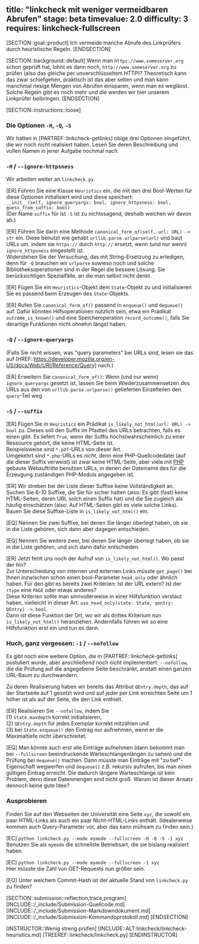 title: "linkcheck mit weniger vermeidbaren Abrufen"
stage: beta
timevalue: 2.0
difficulty: 3
requires: linkcheck-fullscreen
---

[SECTION::goal::product]
Ich vermeide manche Abrufe des Linkprüfers durch heuristische Regeln.
[ENDSECTION]


[SECTION::background::default]
Wenn man `https://www.someserver.org` schon geprüft hat, lohnt es dann noch, 
`http://www.someserver.org` zu prüfen (also das gleiche per unverschlüsseltem HTTP)?
Theoretisch kann das zwar schiefgehen, praktisch ist das aber selten und man kann manchmal
riesige Mengen von Abrufen einsparen, wenn man es weglässt.
Solche Regeln gibt es noch mehr und die werden wir hier unserem Linkprüfer beibringen.
[ENDSECTION]


[SECTION::instructions::loose]

### Die Optionen `-H`, `-Q`, `-S`

Wir hatten in [PARTREF::linkcheck-getlinks] obige drei Optionen eingeführt,
die wir noch nicht realisiert haben.
Lesen Sie deren Beschreibung und vollen Namen in jener Aufgabe nochmal nach.


### `-H` / `--ignore-httpsness`

Wir arbeiten weiter an `linkcheck.py`.

[ER] Führen Sie eine Klasse `Heuristics` ein, die mit den drei Bool-Werten für diese Optionen
initialisiert wird und diese speichert:  
`__init__(self, ignore_queryargs: bool, ignore_httpsness: bool, guess_from_suffix: bool)`  
(Der Name `suffix` für ist `-S` ist zu nichtssagend, deshalb weichen wir davon ab.)

[ER] Führen Sie darin eine Methode `canonical_form_of(self, url: URL) -> str` ein.
Diese benutzt wie gehabt `urllib.parse.urlparse(url)` und baut URLs um,
indem sie `https://` durch `http://` ersetzt, wenn (und nur wenn) `ignore_httpsness` eingestellt ist.  
Widerstehen Sie der Versuchung, das mit String-Ersetzung zu erledigen,
denn für `-Q` brauchen wir `urlparse` sowieso noch und solche Bibliotheksoperationen
sind in der Regel die bessere Lösung.
Sie berücksichtigen Spezialfälle, an die man selbst nicht denkt.

[ER] Fügen Sie ein `Heuristics`-Objekt dem `State`-Objekt zu und 
initialisieren Sie es passend beim Erzeugen des `State`-Objekts.

[ER] Rufen Sie `canonical_form_of()` passend in `enqueue()` und `dequeue()` auf.
Dafür könnten Hilfsoperationen nützlich sein, etwa ein Prädikat `outcome_is_known()`
und eine Speicheroperation `record_outcome()`, 
falls Sie derartige Funktionen nicht ohnehin längst haben.
<!-- time estimate: 30 min -->


### `-Q` / `--ignore-queryargs`

(Falls Sie nicht wissen, was "query parameters" bei URLs sind, <!-- TODO 3 PARTREF HTTP-Queryparams ergänzen --> 
lesen sie das auf
[HREF::https://developer.mozilla.org/en-US/docs/Web/URI/Reference/Query]
nach.)

[ER] Erweitern Sie `canonical_form_of()`:
Wenn (und nur wenn) `ignore_queryargs` gesetzt ist,
lassen Sie beim Wiederzusammensetzen des URLs aus den von `urllib.parse.urlparse()`
gelieferten Einzelteilen den `query`-Teil weg.
<!-- time estimate: 15 min -->


### `-S` / `--suffix`

[ER] Fügen Sie in `Heuristics` ein Prädikat `is_likely_not_html(url: URL) -> bool` zu.
Dieses soll den Suffix im Pfadteil des URLs betrachten, falls es einen gibt.
Es liefert `True`, wenn der Suffix höchstwahrscheinlich zu einer Ressource gehört,
die keine HTML-Seite ist.  
Beispielsweise sind `*.pdf`-URLs von dieser Art.  
Umgekehrt sind `*.php`-URLs es _nicht_, denn eine PHP-Quellcodedatei (auf die dieser Suffix
verweist) ist zwar keine HTML-Seite, aber viele mit 
[PHP](https://en.wikipedia.org/wiki/PHP) gebaute Webauftritte benutzen URLs, 
in denen der Dateiname des für die Erzeugung zuständigen PHP-Moduls angegeben ist.

[ER] Wir streben bei der Liste dieser Suffixe keine Vollständigkeit an.
Suchen Sie 6-10 Suffixe, die Sie für sicher halten 
(also: Es gibt (fast) keine HTML-Seiten, deren URL solch einen Suffix hat) und 
die Sie zugleich als häufig einschätzen 
(also: Auf HTML-Seiten gibt es viele solche Links).
Bauen Sie diese Suffixe-Liste in `is_likely_not_html()` ein.

[EQ] Nennen Sie zwei Suffixe, bei denen Sie länger überlegt haben, ob sie in die Liste gehören,
sich dann aber dagegen entschieden.

[EQ] Nennen Sie weitere zwei, bei denen Sie länger überlegt haben, ob sie in die Liste gehören,
und sich dann dafür entschieden.

[ER] Jetzt fehlt uns noch der Aufruf von `is_likely_not_html()`.
Wo passt der hin?  
Zur Unterscheidung von internen und externen Links müsste `get_page()` bei Ihnen
inzwischen schon einen bool-Parameter `head_only` oder ähnlich haben.
Für den gibt es bereits zwei Kriterien: 
Ist der URL extern?
Ist der `rtype` eine `PAGE` oder etwas anderes?  
Diese Kriterien sollte man sinnvollerweise in einer Hilfsfunktion verstaut haben,
vielleicht in dieser Art:
`use_head_only(state: State, qentry: QEntry) -> bool`.  
Dann ist diese Funktion der Ort, wo wir als drittes Kriterium nun 
`is_likely_not_html()` heranziehen.
Andernfalls führen wir so eine Hilfsfunktion erst ein und tun es dann.
<!-- time estimate: 30 min -->


### Huch, ganz vergessen: `-1` / `--nofollow`

Es gibt noch eine weitere Option, die in [PARTREF::linkcheck-getlinks] postuliert wurde,
aber anschließend noch nicht implementiert: `--nofollow`, die die Prüfung
auf die angegebene Seite beschränkt, anstatt einen ganzen URL-Baum zu durchwandern.

Zu deren Realisierung haben wir bereits das Attribut `QEntry.depth`,
das auf der Startseite auf 1 gesetzt wird und auf jeder per Link erreichten
Seite um 1 höher ist als auf der Seite, die den Link enthielt.

[ER] Realisieren Sie `--nofollow`, indem Sie  
(1) `State.maxdepth` korrekt initialisieren,  
(2) `QEntry.depth` für jedes Exemplar korrekt mitzählen und  
(3) bei `State.enqueue()` den Eintrag nur aufnehmen, wenn er die Maximaltiefe nicht überschreitet.
<!-- time estimate: 15 min -->

[EQ] Man könnte auch erst alle Einträge aufnehmen (dann bekommt man bei `--fullscreen` beeindruckende
Warteschlangenlängen zu sehen) und die Prüfung bei `dequeue()` machen.
Dann müsste man Einträge mit "zu tief"-Eigenschaft wegwerfen und `dequeue()` z.B. rekursiv aufrufen, 
bis man einen gültigen Eintrag erreicht.
Die dadurch längere Warteschlange ist kein Problem, denn diese Datenmengen sind nicht groß.
Warum ist dieser Ansatz dennoch keine gute Idee?


### Ausprobieren

Finden Sie auf den Webseiten der Universität eine Seite `xyz`, die sowohl ein paar
HTML-Links als auch ein paar Nicht-HTML-Links enthält.
(Idealerweise kommen auch Query-Parameter vor, aber das kann mühsam zu finden sein.)

[EC] `python linkcheck.py --mode mymode --fullscreen -H -Q -S -1 xyz`  
Benutzen Sie als `mymode` die schnellste Betriebsart, die sie bislang realisiert haben.

[EC] `python linkcheck.py --mode mymode --fullscreen -1 xyz`  
Hier müsste die Zahl von GET-Requests nun größer sein.
<!-- time estimate: 15 min -->

[EQ] Unter welchem Commit-Hash ist der aktuelle Stand von `linkcheck.py` zu finden?

[SECTION::submission::reflection,trace,program]
[INCLUDE::/_include/Submission-Quellcode.md]
[INCLUDE::/_include/Submission-Markdowndokument.md]
[INCLUDE::/_include/Submission-Kommandoprotokoll.md]
[ENDSECTION]

[INSTRUCTOR::Wenig streng prüfen]
[INCLUDE::ALT:linkcheck/linkcheck-heuristics.md]
[TREEREF::linkcheck/linkcheck.py]
[ENDINSTRUCTOR]
